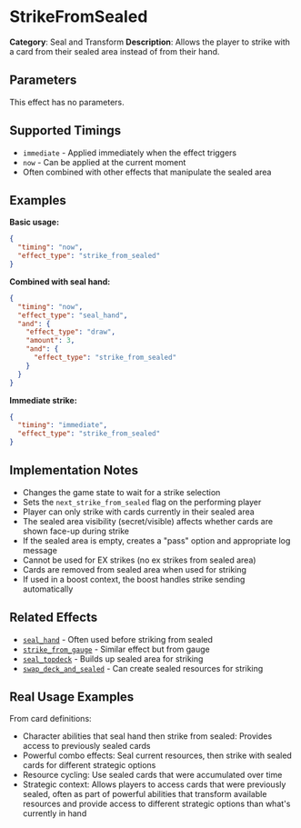 # StrikeFromSealed

**Category**: Seal and Transform
**Description**: Allows the player to strike with a card from their sealed area instead of from their hand.

## Parameters

This effect has no parameters.

## Supported Timings

- `immediate` - Applied immediately when the effect triggers
- `now` - Can be applied at the current moment
- Often combined with other effects that manipulate the sealed area

## Examples

**Basic usage:**
```json
{
  "timing": "now",
  "effect_type": "strike_from_sealed"
}
```

**Combined with seal hand:**
```json
{
  "timing": "now",
  "effect_type": "seal_hand",
  "and": {
    "effect_type": "draw",
    "amount": 3,
    "and": {
      "effect_type": "strike_from_sealed"
    }
  }
}
```

**Immediate strike:**
```json
{
  "timing": "immediate",
  "effect_type": "strike_from_sealed"
}
```

## Implementation Notes

- Changes the game state to wait for a strike selection
- Sets the `next_strike_from_sealed` flag on the performing player
- Player can only strike with cards currently in their sealed area
- The sealed area visibility (secret/visible) affects whether cards are shown face-up during strike
- If the sealed area is empty, creates a "pass" option and appropriate log message
- Cannot be used for EX strikes (no ex strikes from sealed area)
- Cards are removed from sealed area when used for striking
- If used in a boost context, the boost handles strike sending automatically

## Related Effects

- [`seal_hand`](seal_hand.md) - Often used before striking from sealed
- [`strike_from_gauge`](../special/strike_from_gauge.md) - Similar effect but from gauge
- [`seal_topdeck`](seal_topdeck.md) - Builds up sealed area for striking
- [`swap_deck_and_sealed`](swap_deck_and_sealed.md) - Can create sealed resources for striking

## Real Usage Examples

From card definitions:
- Character abilities that seal hand then strike from sealed: Provides access to previously sealed cards
- Powerful combo effects: Seal current resources, then strike with sealed cards for different strategic options
- Resource cycling: Use sealed cards that were accumulated over time
- Strategic context: Allows players to access cards that were previously sealed, often as part of powerful abilities that transform available resources and provide access to different strategic options than what's currently in hand